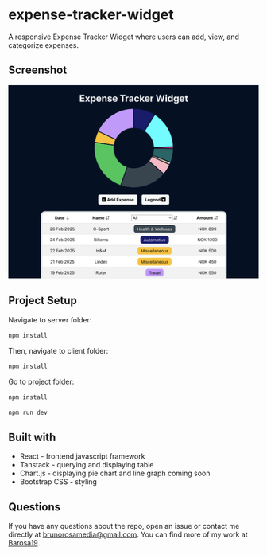 # expense-tracker-widget
A responsive Expense Tracker Widget where users can add, view, and categorize expenses.

## Screenshot

![screenshot](./client/public/screenshot.png)

## Project Setup

Navigate to server folder:
```sh
npm install
```
Then, navigate to client folder:
```sh
npm install
```
Go to project folder:
```sh
npm install
```
```sh
npm run dev
```

## Built with

- React - frontend javascript framework
- Tanstack - querying and displaying table
- Chart.js - displaying pie chart and line graph coming soon 
- Bootstrap CSS - styling

## Questions

If you have any questions about the repo, open an issue or contact me directly at brunorosamedia@gmail.com. You can find more of my work at [Barosa19](https://github.com/barosa19).
